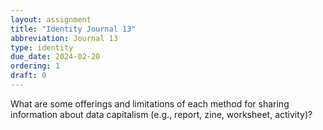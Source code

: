```yaml
---
layout: assignment
title: "Identity Journal 13"
abbreviation: Journal 13
type: identity
due_date: 2024-02-20
ordering: 1
draft: 0
---
```


What are some offerings and limitations of each method for sharing information about data capitalism (e.g., report, zine, worksheet, activity)?
